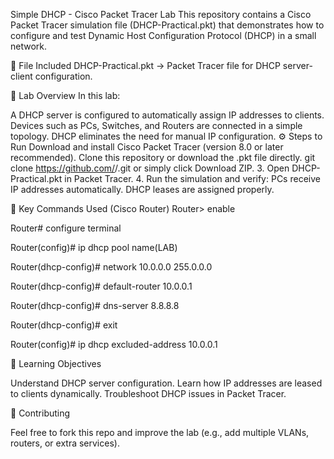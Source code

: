 Simple DHCP - Cisco Packet Tracer Lab
This repository contains a Cisco Packet Tracer simulation file (DHCP-Practical.pkt) that demonstrates how to configure and test Dynamic Host Configuration Protocol (DHCP) in a small network.

📂 File Included
DHCP-Practical.pkt → Packet Tracer file for DHCP server-client configuration.

📝 Lab Overview
In this lab:

A DHCP server is configured to automatically assign IP addresses to clients.
Devices such as PCs, Switches, and Routers are connected in a simple topology.
DHCP eliminates the need for manual IP configuration.
⚙ Steps to Run
Download and install Cisco Packet Tracer (version 8.0 or later recommended).
Clone this repository or download the .pkt file directly.
git clone https://github.com/<your-username>/<your-repo>.git
or simply click Download ZIP. 3. Open DHCP-Practical.pkt in Packet Tracer. 4. Run the simulation and verify: PCs receive IP addresses automatically. DHCP leases are assigned properly.

🔧 Key Commands Used (Cisco Router) Router> enable

Router# configure terminal

Router(config)# ip dhcp pool name(LAB)

Router(dhcp-config)# network 10.0.0.0 255.0.0.0

Router(dhcp-config)# default-router 10.0.0.1

Router(dhcp-config)# dns-server 8.8.8.8

Router(dhcp-config)# exit

Router(config)# ip dhcp excluded-address 10.0.0.1

📖 Learning Objectives

Understand DHCP server configuration. Learn how IP addresses are leased to clients dynamically. Troubleshoot DHCP issues in Packet Tracer.

🤝 Contributing

Feel free to fork this repo and improve the lab (e.g., add multiple VLANs, routers, or extra services).
